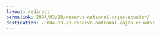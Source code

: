 ```yaml
---
layout: redirect
permalink: 2004/03/28/reserva-national-cajas-ecuador/
destination: /2004-03-28-reserva-national-cajas-ecuador
---
```

